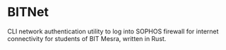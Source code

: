 # BITNet
CLI network authentication utility to log into SOPHOS firewall for internet connectivity for students of BIT Mesra, written in Rust.